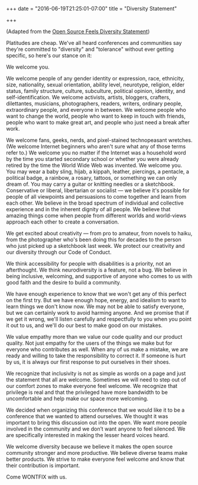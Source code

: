 +++
date = "2016-06-19T21:25:01-07:00"
title = "Diversity Statement"

+++

(Adapted from the [Open Source Feels Diversity Statement](http://www.osfeels.com/diversity/)\)

Platitudes are cheap. We've all heard conferences and communities say they're committed to "diversity" and "tolerance" without ever getting specific, so here's our stance on it:

We welcome you.

We welcome people of any gender identity or expression, race, ethnicity, size, nationality, sexual orientation, ability level, neurotype, religion, elder status, family structure, culture, subculture, political opinion, identity, and self-identification. We welcome activists, artists, bloggers, crafters, dilettantes, musicians, photographers, readers, writers, ordinary people, extraordinary people, and everyone in between. We welcome people who want to change the world, people who want to keep in touch with friends, people who want to make great art, and people who just need a break after work.

We welcome fans, geeks, nerds, and pixel-stained technopeasant wretches. (We welcome Internet beginners who aren't sure what any of those terms refer to.) We welcome you no matter if the Internet was a household word by the time you started secondary school or whether you were already retired by the time the World Wide Web was invented. We welcome you. You may wear a baby sling, hijab, a kippah, leather, piercings, a pentacle, a political badge, a rainbow, a rosary, tattoos, or something we can only dream of. You may carry a guitar or knitting needles or a sketchbook. Conservative or liberal, libertarian or socialist — we believe it's possible for people of all viewpoints and persuasions to come together and learn from each other. We believe in the broad spectrum of individual and collective experience and in the inherent dignity of all people. We believe that amazing things come when people from different worlds and world-views approach each other to create a conversation.

We get excited about creativity — from pro to amateur, from novels to haiku, from the photographer who's been doing this for decades to the person who just picked up a sketchbook last week. We protect our creativity and our diversity through our Code of Conduct.

We think accessibility for people with disabilities is a priority, not an afterthought. We think neurodiversity is a feature, not a bug. We believe in being inclusive, welcoming, and supportive of anyone who comes to us with good faith and the desire to build a community.

We have enough experience to know that we won't get any of this perfect on the first try. But we have enough hope, energy, and idealism to want to learn things we don't know now. We may not be able to satisfy everyone, but we can certainly work to avoid harming anyone. And we promise that if we get it wrong, we'll listen carefully and respectfully to you when you point it out to us, and we'll do our best to make good on our mistakes.

We value empathy more than we value our code quality and our product quality. Not just empathy for the users of the things we make but for everyone who contributes as well. When any of us make a mistake, we are ready and willing to take the responsibility to correct it. If someone is hurt by us, it is always our first response to put ourselves in their shoes.

We recognize that inclusivity is not as simple as words on a page and just the statement that all are welcome. Sometimes we will need to step out of our comfort zones to make everyone feel welcome. We recognize that privilege is real and that the privileged have more bandwidth to be uncomfortable and help make our space more welcoming.

We decided when organizing this conference that we would like it to be a conference that we wanted to attend ourselves. We thought it was important to bring this discussion out into the open. We want more people involved in the community and we don’t want anyone to feel silenced. We are specifically interested in making the lesser heard voices heard.

We welcome diversity because we believe it makes the open source community stronger and more productive. We believe diverse teams make better products. We strive to make everyone feel welcome and know that their contribution is important.

Come WONTFIX with us.

